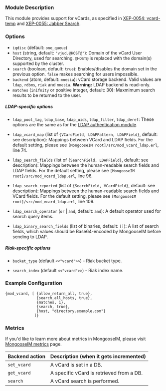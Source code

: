 ### Module Description
This module provides support for vCards, as specified in [XEP-0054: vcard-temp](http://xmpp.org/extensions/xep-0054.html) and [XEP-0055: Jabber Search](http://xmpp.org/extensions/xep-0055.html).

### Options

* `iqdisc` (default: `one_queue`)
* `host` (string, default: `"vjud.@HOST@"`): Domain of the vCard User Directory, used for searching.
 `@HOST@` is replaced with the domain(s) supported by the cluster.
* `search` (boolean, default: `true`): Enables/disables the domain set in the previous option.
 `false` makes searching for users impossible.
* `backend` (atom, default: `mnesia`): vCard storage backend.
 Valid values are `ldap`, `rdbms`, `riak` and `mnesia`.
 **Warning:** LDAP backend is read-only.
* `matches` (`inifnity` or positive integer, default: 30): Maxmimum search results to be returned to the user.

##### LDAP-specific options

* `ldap_pool_tag`, `ldap_base`, `ldap_uids`, `ldap_filter`, `ldap_deref`:
  These options are the same as for the [LDAP authentication module](../authentication-backends/LDAP-authentication-module.md#configuration-options).

* `ldap_vcard_map` (list of `{VCardField, LDAPPattern, LDAPField}`, default: see description): Mappings between VCard and LDAP fields. For the default setting, please see `[MongooseIM root]/src/mod_vcard_ldap.erl`, line 74.

* `ldap_search_fields` (list of `{SearchField, LDAPField}`, default: see description): Mappings between the human-readable search fields and LDAP fields.
 For the default setting, please see `[MongooseIM root]/src/mod_vcard_ldap.erl`, line 96.

* `ldap_search_reported` (list of `{SearchField, VCardField}`, default: see description): Mappings between the human-readable search fields and VCard fields.
 For the default setting, please see `[MongooseIM root]/src/mod_vcard_ldap.erl`, line 109.

* `ldap_search_operator` (`or` | `and`, default: `and`): A default operator used for search query items.

* `ldap_binary_search_fields` (list of binaries, default: `[]`): A list of search fields, which values should be Base64-encoded by MongooseIM before sending to LDAP.

##### Riak-specific options

* `bucket_type` (default `<<"vcard">>`) - Riak bucket type.

* `search_index` (default `<<"vcard">>`) - Riak index name.

### Example Configuration
```
{mod_vcard, [ {allow_return_all, true},
              {search_all_hosts, true},
              {matches, 1},
              {search, true},
              {host, "directory.example.com"}
             ]}
```

### Metrics

If you'd like to learn more about metrics in MongooseIM, please visit [MongooseIM metrics](../operation-and-maintenance/Mongoose-metrics.md) page.

| Backend action | Description (when it gets incremented) |
| ---- | -------------------------------------- |
| `set_vcard` | A vCard is set in a DB. |
| `get_vcard` | A specific vCard is retrieved from a DB. |
| `search` | A vCard search is performed. |
